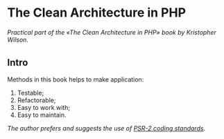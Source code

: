 # The Clean Architecture in PHP
###### Practical part of the «The Clean Architecture in PHP» book by Kristopher Wilson.

## Intro
Methods in this book helps to make application:

1. Testable;
2. Refactorable;
3. Easy to work with;
4. Easy to maintain.

*The author prefers and suggests the use of
[PSR-2 coding standards](https://github.com/php-fig/fig-standards/blob/master/accepted/PSR-2-coding-style-guide.md)*.
